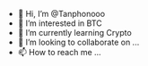 - 👋 Hi, I’m @Tanphonooo
- 👀 I’m interested in BTC
- 🌱 I’m currently learning Crypto
- 💞️ I’m looking to collaborate on ...
- 📫 How to reach me ...

<!---
Tanphonooo/Tanphonooo is a ✨ special ✨ repository because its `README.md` (this file) appears on your GitHub profile.
You can click the Preview link to take a look at your changes.
--->
